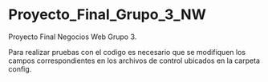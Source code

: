 # Proyecto_Final_Grupo_3_NW
Proyecto Final Negocios Web Grupo 3.  

Para realizar pruebas con el codigo es necesario que se modifiquen los campos correspondientes en los archivos de control ubicados en la carpeta config.
